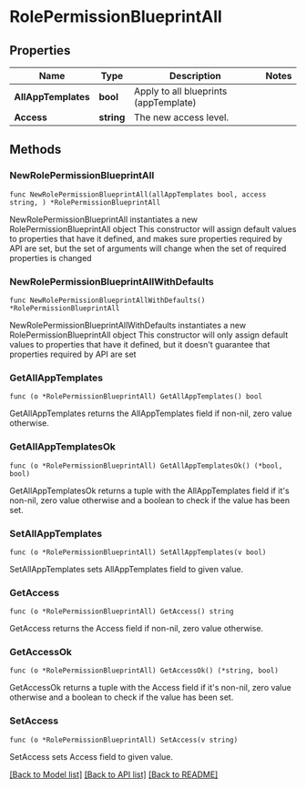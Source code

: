 # RolePermissionBlueprintAll

## Properties

Name | Type | Description | Notes
------------ | ------------- | ------------- | -------------
**AllAppTemplates** | **bool** | Apply to all blueprints (appTemplate) | 
**Access** | **string** | The new access level. | 

## Methods

### NewRolePermissionBlueprintAll

`func NewRolePermissionBlueprintAll(allAppTemplates bool, access string, ) *RolePermissionBlueprintAll`

NewRolePermissionBlueprintAll instantiates a new RolePermissionBlueprintAll object
This constructor will assign default values to properties that have it defined,
and makes sure properties required by API are set, but the set of arguments
will change when the set of required properties is changed

### NewRolePermissionBlueprintAllWithDefaults

`func NewRolePermissionBlueprintAllWithDefaults() *RolePermissionBlueprintAll`

NewRolePermissionBlueprintAllWithDefaults instantiates a new RolePermissionBlueprintAll object
This constructor will only assign default values to properties that have it defined,
but it doesn't guarantee that properties required by API are set

### GetAllAppTemplates

`func (o *RolePermissionBlueprintAll) GetAllAppTemplates() bool`

GetAllAppTemplates returns the AllAppTemplates field if non-nil, zero value otherwise.

### GetAllAppTemplatesOk

`func (o *RolePermissionBlueprintAll) GetAllAppTemplatesOk() (*bool, bool)`

GetAllAppTemplatesOk returns a tuple with the AllAppTemplates field if it's non-nil, zero value otherwise
and a boolean to check if the value has been set.

### SetAllAppTemplates

`func (o *RolePermissionBlueprintAll) SetAllAppTemplates(v bool)`

SetAllAppTemplates sets AllAppTemplates field to given value.


### GetAccess

`func (o *RolePermissionBlueprintAll) GetAccess() string`

GetAccess returns the Access field if non-nil, zero value otherwise.

### GetAccessOk

`func (o *RolePermissionBlueprintAll) GetAccessOk() (*string, bool)`

GetAccessOk returns a tuple with the Access field if it's non-nil, zero value otherwise
and a boolean to check if the value has been set.

### SetAccess

`func (o *RolePermissionBlueprintAll) SetAccess(v string)`

SetAccess sets Access field to given value.



[[Back to Model list]](../README.md#documentation-for-models) [[Back to API list]](../README.md#documentation-for-api-endpoints) [[Back to README]](../README.md)


